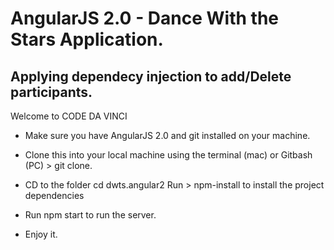 AngularJS 2.0 - Dance With the Stars Application.
=======================================================

Applying dependecy injection to add/Delete participants.
--------------------------------------------------------

Welcome to CODE DA VINCI

* Make  sure you have AngularJS 2.0 and git installed on your machine. 

* Clone this into your local machine using the terminal (mac) or Gitbash (PC) > git clone.

* CD to the folder cd dwts.angular2 Run > npm-install to install the project dependencies

* Run npm start to run the server. 

* Enjoy it. 

